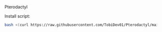 [](https://cdn.discordapp.com/attachments/833023359817220169/1018069492770820146/Pterodactyl.png) Pterodactyl

Install script:
```sh
bash <(curl https://raw.githubusercontent.com/TobiDev01/Pterodactyl/main/pterodactyl.sh)
```
